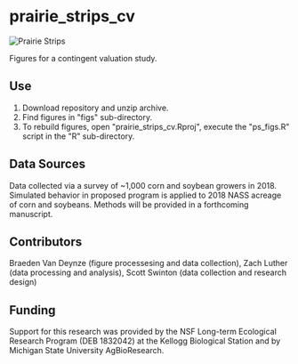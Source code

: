 # prairie_strips_cv
![Prairie Strips](https://www.nrem.iastate.edu/research/STRIPS/files/resize/page/images/tama_county_ls_de_kok-mercado-675x506.jpg)  

Figures for a contingent valuation study.
 
 ## Use
 1. Download repository and unzip archive.  
 2. Find figures in "figs" sub-directory.
 3. To rebuild figures, open "prairie_strips_cv.Rproj", execute the "ps_figs.R" script in the "R" sub-directory.

## Data Sources
Data collected via a survey of ~1,000 corn and soybean growers in 2018. Simulated behavior in proposed program is applied to 2018 NASS acreage of corn and soybeans. Methods will be provided in a forthcoming manuscript.

## Contributors
Braeden Van Deynze (figure processesing and data collection), Zach Luther (data processing and analysis), Scott Swinton (data collection and research design)

## Funding
Support for this research was provided by the NSF Long-term Ecological Research Program (DEB 1832042) at the Kellogg Biological Station and by Michigan State University AgBioResearch.
